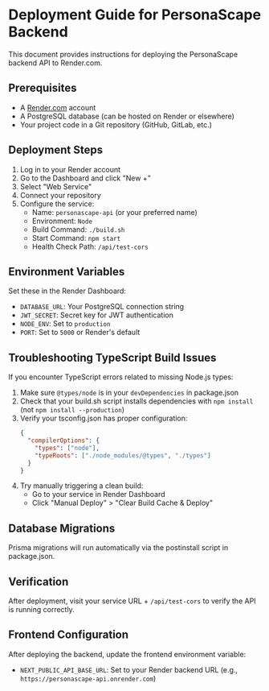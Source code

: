 # Deployment Guide for PersonaScape Backend

This document provides instructions for deploying the PersonaScape backend API to Render.com.

## Prerequisites

- A [Render.com](https://render.com) account
- A PostgreSQL database (can be hosted on Render or elsewhere)
- Your project code in a Git repository (GitHub, GitLab, etc.)

## Deployment Steps

1. Log in to your Render account
2. Go to the Dashboard and click "New +"
3. Select "Web Service"
4. Connect your repository
5. Configure the service:
   - Name: `personascape-api` (or your preferred name)
   - Environment: `Node`
   - Build Command: `./build.sh`
   - Start Command: `npm start`
   - Health Check Path: `/api/test-cors`

## Environment Variables

Set these in the Render Dashboard:

- `DATABASE_URL`: Your PostgreSQL connection string
- `JWT_SECRET`: Secret key for JWT authentication
- `NODE_ENV`: Set to `production`
- `PORT`: Set to `5000` or Render's default

## Troubleshooting TypeScript Build Issues

If you encounter TypeScript errors related to missing Node.js types:

1. Make sure `@types/node` is in your `devDependencies` in package.json
2. Check that your build.sh script installs dependencies with `npm install` (not `npm install --production`)
3. Verify your tsconfig.json has proper configuration:
   ```json
   {
     "compilerOptions": {
       "types": ["node"],
       "typeRoots": ["./node_modules/@types", "./types"]
     }
   }
   ```
4. Try manually triggering a clean build:
   - Go to your service in Render Dashboard
   - Click "Manual Deploy" > "Clear Build Cache & Deploy"

## Database Migrations

Prisma migrations will run automatically via the postinstall script in package.json.

## Verification

After deployment, visit your service URL + `/api/test-cors` to verify the API is running correctly.

## Frontend Configuration

After deploying the backend, update the frontend environment variable:

- `NEXT_PUBLIC_API_BASE_URL`: Set to your Render backend URL (e.g., `https://personascape-api.onrender.com`) 